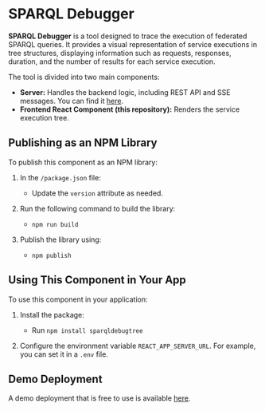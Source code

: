 # SPARQL Debugger

**SPARQL Debugger** is a tool designed to trace the execution of federated SPARQL queries. It provides a visual representation of service executions in tree structures, displaying information such as requests, responses, duration, and the number of results for each service execution.

The tool is divided into two main components:

- **Server:** Handles the backend logic, including REST API and SSE messages. You can find it [here](https://github.com/iocbbioinf/sparql_debugger_server).
- **Frontend React Component (this repository):** Renders the service execution tree.

## Publishing as an NPM Library

To publish this component as an NPM library:

1. In the `/package.json` file:
   - Update the `version` attribute as needed.
2. Run the following command to build the library:

   - `npm run build`

3. Publish the library using:
   - `npm publish`

## Using This Component in Your App

To use this component in your application:

1. Install the package:

   - Run `npm install sparqldebugtree`

2. Configure the environment variable `REACT_APP_SERVER_URL`. For example, you can set it in a `.env` file.

## Demo Deployment

A demo deployment that is free to use is available [here](https://idsm-react-debugger-1.dyn.cloud.e-infra.cz).
